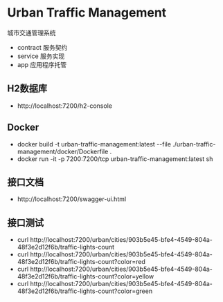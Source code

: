 # Urban Traffic Management

城市交通管理系统

- contract 服务契约
- service  服务实现
- app      应用程序托管

## H2数据库

- http://localhost:7200/h2-console

## Docker

- docker build -t urban-traffic-management:latest --file ./urban-traffic-management/docker/Dockerfile .
- docker run -it -p 7200:7200/tcp urban-traffic-management:latest sh

## 接口文档

- http://localhost:7200/swagger-ui.html

## 接口测试

- curl http://localhost:7200/urban/cities/903b5e45-bfe4-4549-804a-48f3e2d12f6b/traffic-lights-count
- curl http://localhost:7200/urban/cities/903b5e45-bfe4-4549-804a-48f3e2d12f6b/traffic-lights-count?color=red
- curl http://localhost:7200/urban/cities/903b5e45-bfe4-4549-804a-48f3e2d12f6b/traffic-lights-count?color=yellow
- curl http://localhost:7200/urban/cities/903b5e45-bfe4-4549-804a-48f3e2d12f6b/traffic-lights-count?color=green
